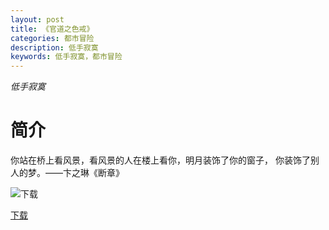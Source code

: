 ```yaml
---
layout: post
title: 《官道之色戒》
categories: 都市冒险
description: 低手寂寞
keywords: 低手寂寞，都市冒险
---
```

*低手寂寞*

# 简介

你站在桥上看风景，看风景的人在楼上看你，明月装饰了你的窗子， 你装饰了别人的梦。——卞之琳《断章》

![下载](http://tvax1.sinaimg.cn/large/008dGP0Fgy1gtwyqr7nq7j305e077aa2.jpg)

[下载](https://link.jscdn.cn/1drv/aHR0cHM6Ly8xZHJ2Lm1zL3QvcyFBaGU2R2dNWmVFb2poRDExcVdrR3JJbjQtTmlXP2U9YnFsQk14.txt)
